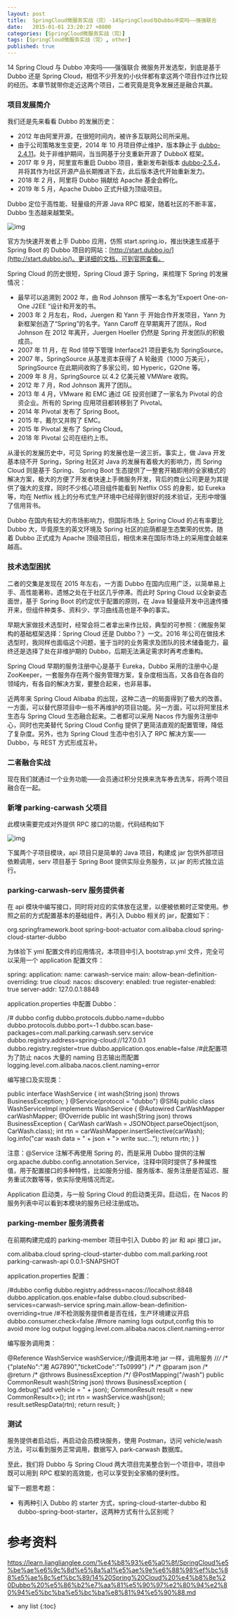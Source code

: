 ```yaml
---
layout: post
title:  SpringCloud微服务实战（完）-14SpringCloud与Dubbo冲突吗——强强联合
date:   2015-01-01 23:20:27 +0800
categories: [SpringCloud微服务实战（完）]
tags: [SpringCloud微服务实战（完）, other]
published: true
---
```




14 Spring Cloud 与 Dubbo 冲突吗——强强联合
微服务开发选型，到底是基于 Dubbo 还是 Spring Cloud，相信不少开发的小伙伴都有拿这两个项目作过作比较的经历。本章节就带你走近这两个项目，二者究竟是竞争发展还是融合共赢。

### 项目发展简介

我们还是先来看看 Dubbo 的发展历史：

* 2012 年由阿里开源，在很短时间内，被许多互联网公司所采用。
* 由于公司策略发生变更，2014 年 10 月项目停止维护，版本静止于 [dubbo-2.4.11](https://github.com/apache/dubbo/releases/tag/dubbo-2.4.11)。处于非维护期间，当当网基于分支重新开源了 DubboX 框架。
* 2017 年 9 月，阿里宣布重启 Dubbo 项目，重新发布新版本 [dubbo-2.5.4](https://github.com/apache/dubbo/releases/tag/dubbo-2.5.4)，并将其作为社区开源产品长期推进下去，此后版本迭代开始重新发力。
* 2018 年 2 月，阿里将 Dubbo 捐献给 Apache 基金会孵化。
* 2019 年 5 月，Apache Dubbo 正式升级为顶级项目。

Dubbo 定位于高性能、轻量级的开源 Java RPC 框架，随着社区的不断丰富，Dubbo 生态越来越繁荣。

![img](https://learn.lianglianglee.com/%e4%b8%93%e6%a0%8f/SpringCloud%e5%be%ae%e6%9c%8d%e5%8a%a1%e5%ae%9e%e6%88%98%ef%bc%88%e5%ae%8c%ef%bc%89/assets/7ccc59c0-9b1f-11ea-9731-db13af306b3f)

官方为快速开发者上手 Dubbo 应用，仿照 start.spring.io，推出快速生成基于 Spring Boot 的 Dubbo 项目的网站：[http://start.dubbo.io/](http://start.dubbo.io/)。更详细的文档，可到官网查看。

Spring Cloud 的历史很短，Spring Cloud 源于 Spring，来梳理下 Spring 的发展情况：

* 最早可以追溯到 2002 年，由 Rod Johnson 撰写一本名为”Expoert One-on-One J2EE “设计和开发的书。
* 2003 年 2 月左右，Rod，Juergen 和 Yann 于 开始合作开发项目，Yann 为新框架创造了“Spring”的名字。Yann Caroff 在早期离开了团队，Rod Johnson 在 2012 年离开，Juergen Hoeller 仍然是 Spring 开发团队的积极成员。
* 2007 年 11 月，在 Rod 领导下管理 Interface21 项目更名为 SpringSource。
* 2007 年，SpringSource 从基准资本获得了 A 轮融资（1000 万美元），SpringSource 在此期间收购了多家公司，如 Hyperic，G2One 等。
* 2009 年 8 月，SpringSource 以 4.2 亿美元被 VMWare 收购。
* 2012 年 7 月，Rod Johnson 离开了团队。
* 2013 年 4 月，VMware 和 EMC 通过 GE 投资创建了一家名为 Pivotal 的合资企业。所有的 Spring 应用项目都转移到了 Pivotal。
* 2014 年 Pivotal 发布了 Spring Boot。
* 2015 年，戴尔又并购了 EMC。
* 2015 年 Pivotal 发布了 Spring Cloud。
* 2018 年 Pivotal 公司在纽约上市。

从漫长的发展历史中，可见 Spring 的发展也是一波三折。事实上，做 Java 开发基本绕不开 Spring，Spring 社区对 Java 的发展有着极大的影响力，而 Spring Cloud 则是基于 Spring、 Spring Boot 生态提供了一整套开箱即用的全家桶式的解决方案，极大的方便了开发者快速上手微服务开发，背后的商业公司更是为其提供了强大的支撑，同时不少核心项目组件能看到 Netflix OSS 的身影，如 Eureka 等，均在 Netflix 线上的分布式生产环境中已经得到很好的技术验证，无形中增强了信用背书。

Dubbo 在国内有较大的市场影响力，但国际市场上 Spring Cloud 的占有率要比 Dubbo 大，毕竟原生的英文环境及 Spring 社区的庇荫都是生态繁荣的优势。随着 Dubbo 正式成为 Apache 顶级项目后，相信未来在国际市场上的采用度会越来越高。

### 技术选型困扰

二者的交集是发现在 2015 年左右，一方面 Dubbo 在国内应用广泛，以简单易上手、高性能著称，遗憾之处在于社区几乎停滞。而此时 Spring Cloud 以全新姿态面世，基于 Spring Boot 的约定优于配置的原则，在 Java 轻量级开发中迅速传播开来，但组件种类多、资料少、学习曲线高也是不争的事实。

早期大家做技术选型时，经常会将二者拿出来作比较，典型的可参照：《微服务架构的基础框架选择：Spring Cloud 还是 Dubbo？》一文。2016 年公司在做技术选型时，我同样也面临这个问题，鉴于当时的业务需求及团队的技术储备能力，最终还是选择了处在非维护期的 Dubbo，后期无法满足需求时再考虑重构。

Spring Cloud 早期的服务注册中心是基于 Eureka，Dubbo 采用的注册中心是 ZooKeeper，一套服务存在两个服务管理方案，复杂度相当高，又各自在各自的领域内，有各自的解决方案，要整合起来，也非易事。

近两年来 Spring Cloud Alibaba 的出现，这种二选一的局面得到了极大的改善。一方面，可以替代原项目中一些不再维护的项目功能。另一方面，可以将阿里技术生态与 Spring Cloud 生态融合起来。二者都可以采用 Nacos 作为服务注册中心，同时也完美替代 Spring Cloud Config 提供了更简洁直观的配置管理，降低了复杂度。另外，也为 Spring Cloud 生态中也引入了 RPC 解决方案——Dubbo，与 REST 方式形成互补。

### 二者融合实战

现在我们就通过一个业务功能——会员通过积分兑换来洗车券去洗车，将两个项目融合在一起。

### **新增 parking-carwash 父项目**

此模块需要完成对外提供 RPC 接口的功能，代码结构如下

![img](https://learn.lianglianglee.com/%e4%b8%93%e6%a0%8f/SpringCloud%e5%be%ae%e6%9c%8d%e5%8a%a1%e5%ae%9e%e6%88%98%ef%bc%88%e5%ae%8c%ef%bc%89/assets/e4caf860-9b1f-11ea-8fdb-97e36705b18a)

下属两个子项目模块，api 项目只是简单的 Java 项目，构建成 jar 包供外部项目依赖调用，serv 项目基于 Spring Boot 提供实际业务服务，以 jar 的形式独立运行。

### **parking-carwash-serv 服务提供者**

在 api 模块中编写接口，同时将对应的实体放在这里，以便被依赖时正常使用。参照之前的方式配置基本的基础组件，再引入 Dubbo 相关的 jar，配置如下：
<!-- 必须包含 spring-boot-starter-actuator 包，不然启动会报错。 --> <dependency> <groupId>org.springframework.boot</groupId> <artifactId>spring-boot-actuator</artifactId> </dependency> <!-- Dubbo Spring Cloud Starter --> <dependency> <groupId>com.alibaba.cloud</groupId> <artifactId>spring-cloud-starter-dubbo</artifactId> </dependency>

为体验下 yml 配置文件的应用情况，本项目中引入 bootstrap.yml 文件，完全可以采用一个 application 配置文件：

spring: application: name: carwash-service main: allow-bean-definition-overriding: true cloud: nacos: discovery: enabled: true register-enabled: true server-addr: 127.0.0.1:8848

application.properties 中配置 Dubbo：

/# dubbo config dubbo.protocols.dubbo.name=dubbo dubbo.protocols.dubbo.port=-1 dubbo.scan.base-packages=com.mall.parking.carwash.serv.service dubbo.registry.address=spring-cloud://127.0.0.1 dubbo.registry.register=true dubbo.application.qos.enable=false /#此配置项为了防止 nacos 大量的 naming 日志输出而配置 logging.level.com.alibaba.nacos.client.naming=error

编写接口及实现类：

public interface WashService { int wash(String json) throws BusinessException; } @Service(protocol = "dubbo") @Slf4j public class WashServiceImpl implements WashService { @Autowired CarWashMapper carWashMapper; @Override public int wash(String json) throws BusinessException { CarWash carWash = JSONObject.parseObject(json, CarWash.class); int rtn = carWashMapper.insertSelective(carWash); log.info("car wash data = " + json + "> write suc..."); return rtn; } }

注意：@Service 注解不再使用 Spring 的，而是采用 Dubbo 提供的注解 org.apache.dubbo.config.annotation.Service，注释中同时提供了多种属性值，用于配置接口的多种特性，比如服务分组、服务版本、服务注册是否延迟、服务重试次数等等，依实际使用情况而定。

Application 启动类，与一般 Spring Cloud 的启动类无异。启动后，在 Nacos 的服务列表中可以看到本模块的服务已经注册成功。

### **parking-member 服务消费者**

在前期构建完成的 parking-member 项目中引入 Dubbo 的 jar 和 api 接口 jar。
<!-- Dubbo Spring Cloud Starter --> <dependency> <groupId>com.alibaba.cloud</groupId> <artifactId>spring-cloud-starter-dubbo</artifactId> </dependency> <dependency> <groupId>com.mall.parking.root</groupId> <artifactId>parking-carwash-api</artifactId> <version>0.0.1-SNAPSHOT</version> </dependency>

application.properties 配置：

/#dubbo config dubbo.registry.address=nacos://localhost:8848 dubbo.application.qos.enable=false dubbo.cloud.subscribed-services=carwash-service spring.main.allow-bean-definition-overriding=true /#不检测服务提供者是否在线，生产环境建议开启 dubbo.consumer.check=false /#more naming logs output,config this to avoid more log output logging.level.com.alibaba.nacos.client.naming=error

编写服务调用类：

@Reference WashService washService;//像调用本地 jar 一样，调用服务 //*/* /* {"plateNo":"湘 AG7890","ticketCode":"Ts0999"} /* /* @param json /* @return /* @throws BusinessException /*/ @PostMapping("/wash") public CommonResult<Integer> wash(String json) throws BusinessException { log.debug("add vehicle = " + json); CommonResult<Integer> result = new CommonResult<>(); int rtn = washService.wash(json); result.setRespData(rtn); return result; }

### **测试**

服务提供者启动后，再启动会员模块服务，使用 Postman，访问 vehicle/wash 方法，可以看到服务正常调用，数据写入 park-carwash 数据库。

至此，我们将 Dubbo 与 Spring Cloud 两大项目完美整合到一个项目中，项目中既可以用到 RPC 框架的高效能，也可以享受到全家桶的便利性。

留下一题思考题：

* 有两种引入 Dubbo 的 starter 方式，spring-cloud-starter-dubbo 和 dubbo-spring-boot-starter，这两种方式有什么区别呢？




# 参考资料

https://learn.lianglianglee.com/%e4%b8%93%e6%a0%8f/SpringCloud%e5%be%ae%e6%9c%8d%e5%8a%a1%e5%ae%9e%e6%88%98%ef%bc%88%e5%ae%8c%ef%bc%89/14%20Spring%20Cloud%20%e4%b8%8e%20Dubbo%20%e5%86%b2%e7%aa%81%e5%90%97%e2%80%94%e2%80%94%e5%bc%ba%e5%bc%ba%e8%81%94%e5%90%88.md

* any list
{:toc}
